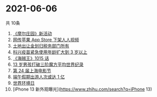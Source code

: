 # 2021-06-06
  共 10条

  <!-- BEGIN -->
  <!-- 最后更新时间:Sun Jun 06 2021 20:26:24 GMT+0000 (Coordinated Universal Time) -->
  1. [《摩尔庄园》新活动](https://www.zhihu.com/search?q=摩尔庄园)
1. [网传苹果 App Store 下架人人视频](https://www.zhihu.com/search?q=人人视频)
1. [土地出让金划归税务部门所有](https://www.zhihu.com/search?q=土地出让金)
1. [科兴疫苗紧急使用年龄扩大到 3 岁以上](https://www.zhihu.com/search?q=科兴疫苗)
1. [《海贼王》1015 话](https://www.zhihu.com/search?q=海贼王)
1. [13 岁男孩打破三阶魔方平均世界纪录](https://www.zhihu.com/search?q=魔方速拧)
1. [第 24 届上海电影节](https://www.zhihu.com/search?q=上海电影节)
1. [端午假期出游人次或达 1 亿](https://www.zhihu.com/search?q=端午假期)
1. [世界环境日](https://www.zhihu.com/search?q=世界环境日)
1. [iPhone 13 新外观曝光](https://www.zhihu.com/search?q=iPhone 13)
  <!-- END -->
  